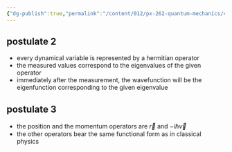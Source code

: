 ```yaml
---
{"dg-publish":true,"permalink":"/content/012/px-262-quantum-mechanics/c-the-basic-postulates/px-262-c2c-postulates-2-and-3/"}
---
```


## postulate 2
- every dynamical variable is represented by a hermitian operator
- the measured values correspond to the eigenvalues of the given operator
- immediately after the measurement, the wavefunction will be the eigenfunction corresponding to the given eigenvalue
## postulate 3
- the position and the momentum operators are $\vec r$ and $-i\hbar\vec v$ 
- the other operators bear the same functional form as in classical physics